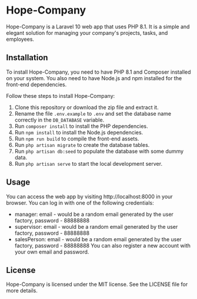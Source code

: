 # Hope-Company

Hope-Company is a Laravel 10 web app that uses PHP 8.1. It is a simple and elegant solution for managing your company's projects, tasks, and employees.

## Installation

To install Hope-Company, you need to have PHP 8.1 and Composer installed on your system. You also need to have Node.js and npm installed for the front-end dependencies.

Follow these steps to install Hope-Company:

1. Clone this repository or download the zip file and extract it.
2. Rename the file `.env.example` to `.env` and set the database name correctly in the `DB_DATABASE` variable.
3. Run `composer install` to install the PHP dependencies.
4. Run `npm install` to install the Node.js dependencies.
5. Run `npm run build` to compile the front-end assets.
6. Run `php artisan migrate` to create the database tables.
7. Run `php artisan db:seed` to populate the database with some dummy data.
8. Run `php artisan serve` to start the local development server.

## Usage

You can access the web app by visiting http://localhost:8000 in your browser. You can log in with one of the following credentials:

- manager: email - would be a random email generated by the user factory, password - 88888888
- supervisor: email - would be a random email generated by the user factory, password - 88888888
- salesPerson: email - would be a random email generated by the user factory, password - 88888888
You can also register a new account with your own email and password.

[//]: # (As an admin, you can create, edit, and delete projects, tasks, and employees. You can also assign tasks to employees and track their progress.)

[//]: # ()
[//]: # (As a manager, you can create, edit, and delete tasks for your own projects. You can also assign tasks to employees and track their progress.)

[//]: # ()
[//]: # (As an employee, you can view and update your own tasks. You can also mark them as completed or incomplete.)

## License

Hope-Company is licensed under the MIT license. See the LICENSE file for more details.
